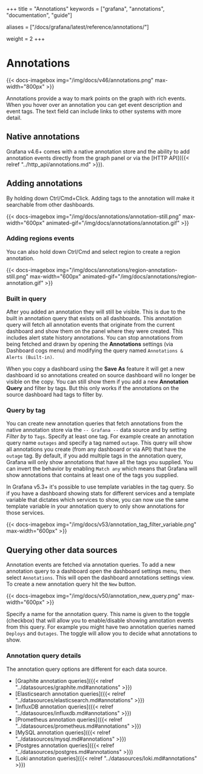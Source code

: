+++
title = "Annotations"
keywords = ["grafana", "annotations", "documentation", "guide"]

aliases = ["/docs/grafana/latest/reference/annotations/"]



weight = 2
+++

# Annotations

{{< docs-imagebox img="/img/docs/v46/annotations.png" max-width="800px" >}}

Annotations provide a way to mark points on the graph with rich events. When you hover over an annotation
you can get event description and event tags. The text field can include links to other systems with more detail.

## Native annotations

Grafana v4.6+ comes with a native annotation store and the ability to add annotation events directly from the graph panel or via the [HTTP API]({{< relref "../http_api/annotations.md" >}}).

## Adding annotations

By holding down Ctrl/Cmd+Click. Adding tags to the annotation will make it searchable from other dashboards.

{{< docs-imagebox img="/img/docs/annotations/annotation-still.png"
max-width="600px" animated-gif="/img/docs/annotations/annotation.gif" >}}

### Adding regions events

You can also hold down Ctrl/Cmd and select region to create a region annotation.

{{< docs-imagebox img="/img/docs/annotations/region-annotation-still.png"
max-width="600px" animated-gif="/img/docs/annotations/region-annotation.gif" >}}

### Built in query

After you added an annotation they will still be visible. This is due to the built in annotation query that exists on all dashboards. This annotation query will
fetch all annotation events that originate from the current dashboard and show them on the panel where they were created. This includes alert state history annotations. You can
stop annotations from being fetched and drawn by opening the **Annotations** settings (via Dashboard cogs menu) and modifying the query named `Annotations & Alerts (Built-in)`.

When you copy a dashboard using the **Save As** feature it will get a new dashboard id so annotations created on source dashboard will no longer be visible on the copy. You
can still show them if you add a new **Annotation Query** and filter by tags. But this only works if the annotations on the source dashboard had tags to filter by.

### Query by tag

You can create new annotation queries that fetch annotations from the native annotation store via the `-- Grafana --` data source and by setting *Filter by* to `Tags`. Specify at least
one tag. For example create an annotation query name `outages` and specify a tag named `outage`. This query will show all annotations you create (from any dashboard or via API) that have the `outage` tag. By default, if you add multiple tags in the annotation query, Grafana will only show annotations that have all the tags you supplied. You can invert the behavior by enabling `Match any` which means that Grafana will show annotations that contains at least one of the tags you supplied.

In Grafana v5.3+ it's possible to use template variables in the tag query. So if you have a dashboard showing stats for different services and a template variable that dictates which services to show, you can now use the same template variable in your annotation query to only show annotations for those services.

{{< docs-imagebox img="/img/docs/v53/annotation_tag_filter_variable.png" max-width="600px" >}}

## Querying other data sources

Annotation events are fetched via annotation queries. To add a new annotation query to a dashboard
open the dashboard settings menu, then select `Annotations`. This will open the dashboard annotations
settings view. To create a new annotation query hit the `New` button.

<!--![](/img/docs/v50/annotation_new_query.png)-->
{{< docs-imagebox img="/img/docs/v50/annotation_new_query.png" max-width="600px" >}}

Specify a name for the annotation query. This name is given to the toggle (checkbox) that will allow
you to enable/disable showing annotation events from this query. For example you might have two
annotation queries named `Deploys` and `Outages`. The toggle will allow you to decide what annotations
to show.

### Annotation query details

The annotation query options are different for each data source.

- [Graphite annotation queries]({{< relref "../datasources/graphite.md#annotations" >}})
- [Elasticsearch annotation queries]({{< relref "../datasources/elasticsearch.md#annotations" >}})
- [InfluxDB annotation queries]({{< relref "../datasources/influxdb.md#annotations" >}})
- [Prometheus annotation queries]({{< relref "../datasources/prometheus.md#annotations" >}})
- [MySQL annotation queries]({{< relref "../datasources/mysql.md#annotations" >}})
- [Postgres annotation queries]({{< relref "../datasources/postgres.md#annotations" >}})
- [Loki annotation queries]({{< relref "../datasources/loki.md#annotations" >}})
